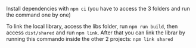Install dependencies with `npm ci` (you have to access the 3 folders and run the command one by one)

To link the local library, access the libs folder, run `npm run build`, then access `dist/shared` and run `npm link`. After that you can link the librar by running this commando inside the other 2 projects: `npm link shared`
